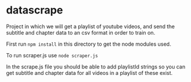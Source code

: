 # datascrape

Project in which we will get a playlist of youtube videos, and send the subtitle and chapter data to an csv format in order to train on.

First run  ```npm install``` in this directory to get the node modules used.

To run scraper.js use ```node scraper.js```
  
In the scrape.js file you should be able to add playlistId strings so you can get subtitle and chapter data for all videos in a playlist of these exist.

